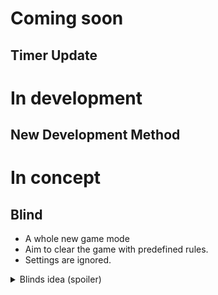# Coming soon
## Timer Update

# In development
## New Development Method

# In concept
## Blind
- A whole new game mode
- Aim to clear the game with predefined rules.
- Settings are ignored.

<details>
  <summary>Blinds idea (spoiler)</summary>

  
  1. Basketball
  2. Big is better than small
  3. Culling by special rule squares
  4. Perfect infection control
  5. Torras
</details>
